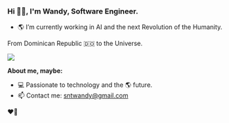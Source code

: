 <h3 align="start">Hi 👋🏼, I'm Wandy, Software Engineer.</h3>

- 🌎 I’m currently working in AI and the next Revolution of the Humanity.

<p align="start" >From Dominican Republic 🇩🇴 to the Universe.</p>

<p >
<a href="https://github.com/sntwandy"><img src="https://img.shields.io/github/followers/Robertrm0?label=follow&style=social" /></a>
</p>

**About me, maybe:**

- 💻 Passionate to technology and the 🌎 future.
- 📫 Contact me: sntwandy@gmail.com

❤️🏹
